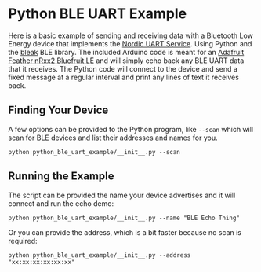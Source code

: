 # Python BLE UART Example

Here is a basic example of sending and receiving data with a Bluetooth Low
Energy device that implements the [Nordic UART Service](https://learn.adafruit.com/introducing-adafruit-ble-bluetooth-low-energy-friend/uart-service).
Using Python and the [bleak](https://github.com/hbldh/bleak) BLE library.
The included Arduino code is meant for an [Adafruit Feather nRxx2 Bluefruit LE](https://www.adafruit.com/product/xxxx)
and will simply echo back any BLE UART data that it receives. The Python code
will connect to the device and send a fixed message at a regular interval and
print any lines of text it receives back.

## Finding Your Device

A few options can be provided to the Python program, like `--scan` which will
scan for BLE devices and list their addresses and names for you.

```
python python_ble_uart_example/__init__.py --scan
```

## Running the Example

The script can be provided the name your device advertises and it will connect
and run the echo demo:
```
python python_ble_uart_example/__init__.py --name "BLE Echo Thing"
```

Or you can provide the address, which is a bit faster because no scan is required:
```
python python_ble_uart_example/__init__.py --address "xx:xx:xx:xx:xx:xx"
```
